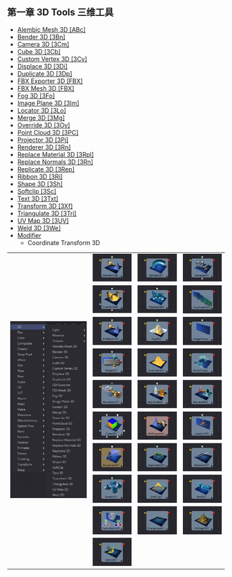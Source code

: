 ## 第一章 3D Tools 三维工具

- [Alembic Mesh 3D [ABc]](./Alembic%20Mesh%203D%20[ABc].md) 
- [Bender 3D [3Bn]](./Bender%203D%20[3Bn].md) 
- [Camera 3D [3Cm]](./Camera%203D%20[3Cm].md) 
- [Cube 3D [3Cb]](./Cube%203D%20[3Cb].md) 
- [Custom Vertex 3D [3Cv]](./Custom%20Vertex%203D%20[3Cv].md) 
- [Displace 3D [3Di]](./Displace%203D%20[3Di].md) 
- [Duplicate 3D [3Dp]](./Duplicate%203D%20[3Dp].md) 
- [FBX Exporter 3D [FBX]](./FBX%20Exporter%203D%20[FBX].md) 
- [FBX Mesh 3D [FBX]](./FBX%20Mesh%203D%20[FBX].md) 
- [Fog 3D [3Fo]](./Fog%203D%20[3Fo].md) 
- [Image Plane 3D [3Im]](./Image%20Plane%203D%20[3Im].md) 
- [Locator 3D [3Lo]](./Locator%203D%20[3Lo].md) 
- [Merge 3D [3Mg]](./Merge%203D%20[3Mg].md) 
- [Override 3D [3Ov]](./Override%203D%20[3Ov].md) 
- [Point Cloud 3D [3PC]](./Point%20Cloud%203D%20[3PC].md) 
- [Projector 3D [3Pj]](./Projector%203D%20[3Pj].md) 
- [Renderer 3D [3Rn]](./Renderer%203D%20[3Rn].md) 
- [Replace Material 3D [3Rpl]](./Replace%20Material%203D%20[3Rpl].md) 
- [Replace Normals 3D [3Rn]](./Replace%20Normals%203D%20[3Rn].md) 
- [Replicate 3D [3Rep]](./Replicate%203D%20[3Rep].md) 
- [Ribbon 3D [3Ri]](./Ribbon%203D%20[3Ri].md) 
- [Shape 3D [3Sh]](./Shape%203D%20[3Sh].md) 
- [Softclip [3Sc]](./Softclip%20[3Sc].md) 
- [Text 3D [3Txt]](./Text%203D%20[3Txt].md) 
- [Transform 3D [3Xf]](./Transform%203D%20[3Xf].md) 
- [Triangulate 3D [3Tri]](./Triangulate%203D%20[3Tri].md) 
- [UV Map 3D [3UV]](./UV%20Map%203D%20[3UV].md) 
- [Weld 3D [3We]](./Weld%203D%20[3We].md) 
- [Modifier](./Modifier.md) 
  - Coordinate Transform 3D

<table id="img">
  <tr>
    <td rowspan="10"><img src="images/index_menu.png" alt="index_menu"></td>
    <td><img src="images/index_AlembicMesh3D.jpg" alt="index_AlembicMesh3D"></td>
    <td><img src="images/index_Bender3D.jpg" alt="index_Bender3D"></td>
    <td><img src="images/index_Camera3D.jpg" alt="index_Camera3D"></td>
  </tr>
  <tr>
    <td><img src="images/index_CustomVertex3D.jpg" alt="index_CustomVertex3D"></td>
    <td><img src="images/index_Displace3D.jpg" alt="index_Displace3D"></td>
    <td><img src="images/index_Duplicate3D.jpg" alt="index_Duplicate3D"></td>
  </tr>
  <tr>
    <td><img src="images/index_FBXMesh3D.jpg" alt="index_FBXMesh3D"></td>
    <td><img src="images/index_Fog3D.jpg" alt="index_Fog3D"></td>
    <td><img src="images/index_ImagePlane3D.jpg" alt="index_ImagePlane3D"></td>
  </tr>
  <tr>
    <td><img src="images/index_Merge3D.jpg" alt="index_Merge3D"></td>
    <td><img src="images/index_Override3D.jpg" alt="index_Override3D"></td>
    <td><img src="images/index_PointCloud3D.jpg" alt="index_PointCloud3D"></td>
  </tr>
  <tr>
    <td><img src="images/index_Renderer3D.jpg" alt="index_Renderer3D"></td>
    <td><img src="images/index_ReplaceMaterial3D.jpg" alt="index_ReplaceMaterial3D"></td>
    <td><img src="images/index_ReplaceNormals3D.jpg" alt="index_ReplaceNormals3D"></td>
  </tr>
  <tr>
    <td><img src="images/index_Cube3D.jpg" alt="index_Cube3D"></td>
    <td><img src="images/index_FBXExporter3D.jpg" alt="index_FBXExporter3D"></td>
    <td><img src="images/index_Locator3D.jpg" alt="index_Locator3D"></td>
  </tr>
  <tr>
    <td><img src="images/index_Projector3D.jpg" alt="index_Projector3D"></td>
    <td><img src="images/index_Replicate3D.jpg" alt="index_Replicate3D"></td>
    <td><img src="images/index_Ribbon3D.jpg" alt="index_Ribbon3D"></td>
  </tr>
  <tr>
    <td><img src="images/index_Shape3D.jpg" alt="index_Shape3D"></td>
    <td><img src="images/index_Softclip.jpg" alt="index_Softclip"></td>
    <td><img src="images/index_Text3D.jpg" alt="index_Text3D"></td>
  </tr>
  <tr>
    <td><img src="images/index_Transform3D.jpg" alt="index_Transform3D"></td>
    <td><img src="images/index_Triangulate3D.jpg" alt="index_Triangulate3D"></td>
    <td><img src="images/index_UVMap3D.jpg" alt="index_UVMap3D"></td>
  </tr>
  <tr>
    <td><img src="images/index_Weld3D.jpg" alt="index_Weld3D"></td>
  </tr>
</table>